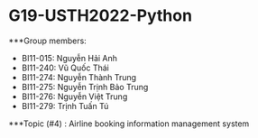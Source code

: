 # G19-USTH2022-Python


***Group members:
- BI11-015: Nguyễn Hải Anh
- BI11-240: Vũ Quốc Thái
- BI11-274: Nguyễn Thành Trung
- BI11-275: Nguyễn Trịnh Bảo Trung
- BI11-276: Nguyễn Việt Trung
- BI11-279: Trịnh Tuấn Tú


***Topic (#4) : Airline booking information management system
